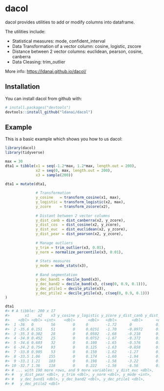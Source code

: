 # dacol

dacol provides utilities to add or modify columns into dataframe.

The utilities include:

* Statistical measures: mode, confident_interval
* Data Transformation of a vector column: cosine, logistic, zscore
* Distance between 2 vector columns: euclidean, pearson, cosine, canberra
* Data Cleasing: trim_outlier

More info: https://ldanai.github.io/dacol/
  

## Installation

You can install dacol from github with:

``` r
# install.packages("devtools")
devtools::install_github("ldanai/dacol")
```

## Example

This is a basic example which shows you how to us dacol:

``` r
library(dacol)
library(tidyverse)

max = 30
dta1 = tibble(x1 = seq(-1.2*max, 1.2*max, length.out = 200),
              x2 = seq(0, max, length.out = 200),
              x3 = sample(200))

dta1 = mutate(dta1,
              
              # Transformation
              y_cosine   = transform_cosine(x1, max),
              y_logistic = transform_logistic(x2, max),
              y_zcore    = transform_zscore(x2),
              
              # Distant between 2 vector columns
              y_dist_canb = dist_canberra(x2, y_zcore),
              y_dist_cos  = dist_cosine(x2, y_zcore),
              y_dist_euc  = dist_euclidean(x2, y_zcore),
              y_dist_pear = dist_pearson(x2, y_zcore),
              
              # Manage outliers
              y_trim = trim_outlier(x3, 0.01),
              y_norm = normalize_percentile(x3, 0.01),
              
              # Stats measures
              y_mode = mode_stats(x3),
              
              # Band segmentation
              y_dec_band1 = decile_band(x3),
              y_dec_band2 = decile_band(x3, c(seq(0, 0.9, 0.1))),
              y_dec_ptile1 = decile_ptile(x3),
              y_dec_ptile2 = decile_ptile(x3, c(seq(0, 0.9, 0.1)))
)

dta1
#> # A tibble: 200 x 17
#>       x1    x2    x3 y_cosine y_logistic y_zcore y_dist_canb y_dist_cos
#>    <dbl> <dbl> <int>    <dbl>      <dbl>   <dbl>       <dbl>      <dbl>
#>  1 -36   0        56        0     0        -1.72      0           0.498
#>  2 -35.6 0.151    51        0     0.0251   -1.70     -0.0972      0.498
#>  3 -35.3 0.302    28        0     0.0502   -1.68     -0.218       0.498
#>  4 -34.9 0.452    25        0     0.0752   -1.67     -0.372       0.498
#>  5 -34.6 0.603    32        0     0.100    -1.65     -0.576       0.498
#>  6 -34.2 0.754    93        0     0.125    -1.63     -0.858       0.498
#>  7 -33.8 0.905    53        0     0.150    -1.62     -1.27        0.498
#>  8 -33.5 1.06    155        0     0.174    -1.60     -1.94        0.498
#>  9 -33.1 1.21    103        0     0.198    -1.58     -3.22        0.498
#> 10 -32.7 1.36    118        0     0.222    -1.56     -6.56        0.498
#> # ... with 190 more rows, and 9 more variables: y_dist_euc <dbl>,
#> #   y_dist_pear <dbl>, y_trim <dbl>, y_norm <dbl>, y_mode <int>,
#> #   y_dec_band1 <dbl>, y_dec_band2 <dbl>, y_dec_ptile1 <dbl>,
#> #   y_dec_ptile2 <dbl>
```

